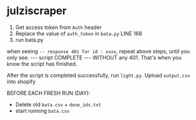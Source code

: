 # julziscraper
 
1. Get access token from `Auth` header
2. Replace the value of `auth_token` in `bata.py` LINE 168
3. run bata.py

when seeing `-- response 401 for id : xxxx`, repeat above steps, until you only see:
---  script COMPLETE ---
WITHOUT any 401. That's when you know the script has finished.

After the script is completed successfully, run `light.py`.
Upload `output.csv` into shopify


BEFORE EACH FRESH RUN (DAY):

- Delete old `bata.csv` + `done_ids.txt`
- start running `bata.csv`